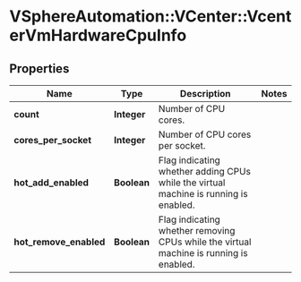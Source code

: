 # VSphereAutomation::VCenter::VcenterVmHardwareCpuInfo

## Properties
Name | Type | Description | Notes
------------ | ------------- | ------------- | -------------
**count** | **Integer** | Number of CPU cores. | 
**cores_per_socket** | **Integer** | Number of CPU cores per socket. | 
**hot_add_enabled** | **Boolean** | Flag indicating whether adding CPUs while the virtual machine is running is enabled. | 
**hot_remove_enabled** | **Boolean** | Flag indicating whether removing CPUs while the virtual machine is running is enabled. | 


